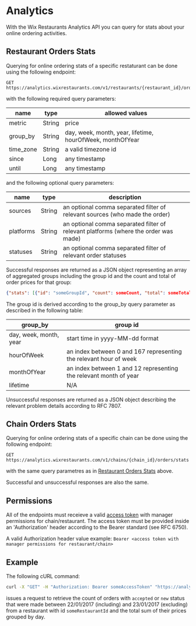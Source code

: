 # Analytics
With the Wix Restaurants Analytics API you can query for stats about your online ordering activities.

## Restaurant Orders Stats
Querying for online ordering stats of a specific restaturant can be done using the following endpoint:

~~~
GET https://analytics.wixrestaurants.com/v1/restaurants/{restaurant_id}/orders/stats
~~~

with the following required query parameters:

|name     |type  |allowed values                                           |
|---------|------|---------------------------------------------------------|
|metric   |String|price                                                    |
|group_by |String|day, week, month, year, lifetime, hourOfWeek, monthOfYear|
|time_zone|String|a valid timezone id                                      |
|since    |Long  |any timestamp                                            |
|until    |Long  |any timestamp                                            |

and the following optional query parameters:

|name     |type  |description                                                                        |
|---------|------|-----------------------------------------------------------------------------------|
|sources  |String|an optional comma separated filter of relevant sources (who made the order)        |
|platforms|String|an optional comma separated filter of relevant platforms (where the order was made)|
|statuses |String|an optional comma separated filter of relevant order statuses                      |

Successful responses are returned as a JSON object representing an array of aggregated groups 
including the group id and the count and total of order prices for that group:

~~~ json
{"stats": [{"id": "someGroupId", "count": someCount, "total": someTotal}]}
~~~

The group id is derived according to the group_by query parameter as described in the following table:

|group_by              |group id                                                         |
|----------------------|-----------------------------------------------------------------|
|day, week, month, year|start time in yyyy-MM-dd format                                  |
|hourOfWeek            |an index between 0 and 167 representing the relevant hour of week|
|monthOfYear           |an index between 1 and 12 representing the relevant month of year|
|lifetime              |N/A                                                              |

Unsuccessful responses are returned as a JSON object describing the relevant problem details according to RFC 7807.

## Chain Orders Stats
Querying for online ordering stats of a specific chain can be done using the following endpoint:

~~~
GET https://analytics.wixrestaurants.com/v1/chains/{chain_id}/orders/stats
~~~

with the same query parametres as in [Restaurant Orders Stats](Analytics#restaurant-orders-stats) above.

Successful and unsuccessful responses are also the same.

## Permissions
All of the endpoints must receieve a valid [access token](Authorization) with manager permissions for chain/restaurant.
The access token must be provided inside an 'Authorization' header according to the Bearer standard (see RFC 6750).

A valid Authorization header value example: ``` Bearer <access token with manager permissions for restaurant/chain> ```

## Example
The following cURL command:

~~~ bash
curl -X "GET" -H "Authorization: Bearer someAccessToken" "https://analytics.wixrestaurants.com/v1/restaurants/someRestaurantId/orders/stats?metric=price&group_by=day&time_zone=Asia%2FJerusalem&since=1485043200000&until=1485129600000l&statuses=accepted,new"
~~~

issues a request to retrieve the count of orders with ```accepted``` or ```new``` status that were made between 22/01/2017 (including) and 23/01/2017 (excluding) from  a restaurant with id ```someRestaurantId``` and the total sum of their prices grouped by day.
